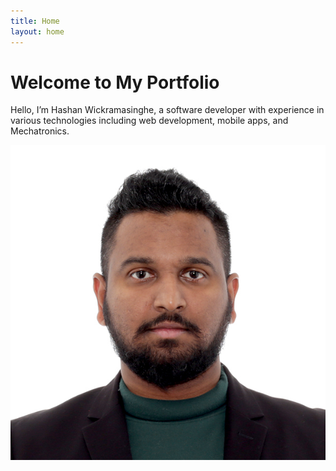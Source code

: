 ```yaml
---
title: Home
layout: home
---
```


# Welcome to My Portfolio

Hello, I’m Hashan Wickramasinghe, a software developer with experience in various technologies including web development, mobile apps, and Mechatronics.

![Profile Picture](./images/profile-1.jpg)
